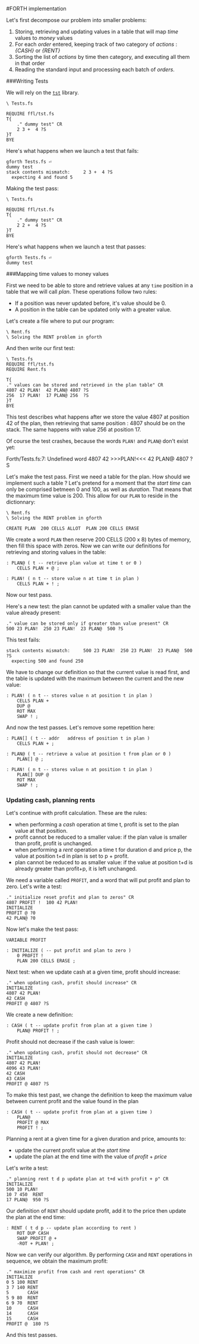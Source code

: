#FORTH implementation

Let's first decompose our problem into smaller problems:

1. Storing, retrieving and updating values in a table that will map *time* values to *money* values
2. For each *order* entered, keeping track of two category of *actions* : *{CASH}* or *{RENT}*
3. Sorting the list of *actions* by time then category, and executing all them in that order
4. Reading the standard input and processing each batch of *orders*.

###Writing Tests

We will rely on the [`tst`](http://irdvo.nl/FFL/docs/tst.html) library.

    \ Tests.fs

    REQUIRE ffl/tst.fs
    T{
        ." dummy test" CR
        2 3 +  4 ?S
    }T
    BYE

Here's what happens when we launch a test that fails:

    gforth Tests.fs ⏎
    dummy test
    stack contents mismatch:     2 3 +  4 ?S
      expecting 4 and found 5

Making the test pass:

    \ Tests.fs

    REQUIRE ffl/tst.fs
    T{
        ." dummy test" CR
        2 2 +  4 ?S
    }T
    BYE

Here's what happens when we launch a test that passes:

    gforth Tests.fs ⏎
    dummy test

###Mapping time values to money values

First we need to be able to store and retrieve values at any `time` position in a table that we will call *plan*. These operations follow two rules:

- If a position was never updated before, it's value should be 0.
- A position in the table can be updated only with a greater value.

Let's create a file where to put our program:

    \ Rent.fs
    \ Solving the RENT problem in gforth


And then write our first test:

    \ Tests.fs
    REQUIRE ffl/tst.fs
    REQUIRE Rent.fs

    T{
    ." values can be stored and retrieved in the plan table" CR
    4807 42 PLAN!  42 PLAN@ 4807 ?S
    256  17 PLAN!  17 PLAN@ 256  ?S
    }T
    BYE

This test describes what happens after we store the value 4807 at position 42 of the plan, then retrieving that same position : 4807 should be on the stack. The same happens with value 256 at position 17.

Of course the test crashes, because the words `PLAN!` and `PLAN@` don't exist yet:

Forth/Tests.fs:7: Undefined word
    4807 42 >>>PLAN!<<<  42 PLAN@ 4807 ?S

Let's make the test pass. First we need a table for the plan.
How should we implement such a table ? 
Let's pretend for a moment that the *start time* can only be comprised betmeen 0 and 100, as well as *duration*. That means that the maximum time value is 200. This allow for our `PLAN` to reside in the dictionnary:

    \ Rent.fs
    \ Solving the RENT problem in gforth

    CREATE PLAN  200 CELLS ALLOT  PLAN 200 CELLS ERASE   

We create a word `PLAN` then reserve 200 CELLS (200 x 8) bytes of memory, then fill this space with zeros.
Now we can write our definitions for retrieving and storing values in the table:

    : PLAN@ ( t -- retrieve plan value at time t or 0 )
        CELLS PLAN + @ ;

    : PLAN! ( n t -- store value n at time t in plan )
        CELLS PLAN + ! ;

Now our test pass.

Here's a new test: the plan cannot be updated with a smaller value than the value already present:

    ." value can be stored only if greater than value present" CR
    500 23 PLAN!  250 23 PLAN!  23 PLAN@  500 ?S  

This test fails:

    stack contents mismatch:     500 23 PLAN!  250 23 PLAN!  23 PLAN@  500 ?S  
      expecting 500 and found 250

We have to change our definition so that the current value is read first, and  the table is updated with the maximum between the current and the new value:

    : PLAN! ( n t -- stores value n at position t in plan )
        CELLS PLAN + 
        DUP @ 
        ROT MAX
        SWAP ! ;

And now the test passes. Let's remove some repetition here:

    : PLAN[] ( t -- addr   address of position t in plan )
        CELLS PLAN + ;

    : PLAN@ ( t -- retrieve a value at position t from plan or 0 )
        PLAN[] @ ;

    : PLAN! ( n t -- stores value n at position t in plan )
        PLAN[] DUP @ 
        ROT MAX
        SWAP ! ;

### Updating cash, planning rents

Let's continue with profit calculation. These are the rules:

- when performing a *cash* operation at time t, profit is set to the plan value at that position.
- profit cannot be reduced to a smaller value: if the plan value is smaller than profit, profit is unchanged.
- when performing a *rent* operation a time t for duration d and price p, the value at position t+d in plan is set to p + profit.
- plan cannot be reduced to as smaller value: if the value at position t+d is already greater than profit+p, it is left unchanged.

We need a variable called `PROFIT`, and a word that will put profit and plan to zero. Let's write a test:

    ." initialize reset profit and plan to zeros" CR
    4807 PROFIT !  100 42 PLAN!
    INITIALIZE
    PROFIT @ ?0
    42 PLAN@ ?0

Now let's make the test pass:

    VARIABLE PROFIT

    : INITIALIZE ( -- put profit and plan to zero )
        0 PROFIT !
        PLAN 200 CELLS ERASE ;
 
Next test: when we update cash at a given time, profit should increase:

    ." when updating cash, profit should increase" CR
    INITIALIZE
    4807 42 PLAN!
    42 CASH
    PROFIT @ 4807 ?S

We create a new definition:

    : CASH ( t -- update profit from plan at a given time )
        PLAN@ PROFIT ! ; 

Profit should not decrease if the cash value is lower:

    ." when updating cash, profit should not decrease" CR
    INITIALIZE
    4807 42 PLAN!
    4096 43 PLAN!
    42 CASH
    43 CASH
    PROFIT @ 4807 ?S

To make this test past, we change the definition to keep the maximum value between current profit and the value found in the plan

    : CASH ( t -- update profit from plan at a given time )
        PLAN@ 
        PROFIT @ MAX
        PROFIT ! ;

Planning a rent at a given time for a given duration and price, amounts to:

- update the current profit value at the *start time*
- update the plan at the end time with the value of *profit* + *price*

Let's write a test:

    ." planning rent t d p update plan at t+d with profit + p" CR
    INITIALIZE
    500 10 PLAN!
    10 7 450  RENT
    17 PLAN@  950 ?S
      
Our definition of `RENT` should update profit, add it to the price then update the plan at the end time:

    : RENT ( t d p -- update plan according to rent )
        ROT DUP CASH   
        SWAP PROFIT @ + 
        -ROT + PLAN! ;

Now we can verify our algorithm. By performing `CASH` and `RENT` operations in sequence, we obtain the maximum profit:

    ." maximize profit from cash and rent operations" CR
    INITIALIZE
    0 5 100 RENT
    3 7 140 RENT
    5       CASH
    5 9 80  RENT
    6 9 70  RENT
    10      CASH
    14      CASH
    15      CASH
    PROFIT @  180 ?S

And this test passes. 

